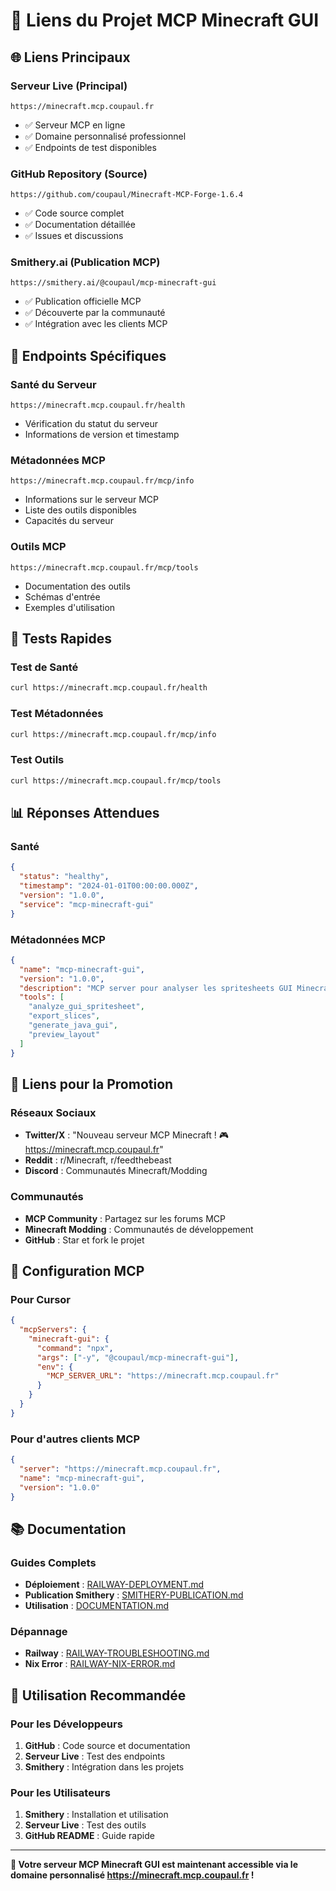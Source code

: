 # 🔗 Liens du Projet MCP Minecraft GUI

## 🌐 **Liens Principaux**

### **Serveur Live** (Principal)
```
https://minecraft.mcp.coupaul.fr
```
- ✅ Serveur MCP en ligne
- ✅ Domaine personnalisé professionnel
- ✅ Endpoints de test disponibles

### **GitHub Repository** (Source)
```
https://github.com/coupaul/Minecraft-MCP-Forge-1.6.4
```
- ✅ Code source complet
- ✅ Documentation détaillée
- ✅ Issues et discussions

### **Smithery.ai** (Publication MCP)
```
https://smithery.ai/@coupaul/mcp-minecraft-gui
```
- ✅ Publication officielle MCP
- ✅ Découverte par la communauté
- ✅ Intégration avec les clients MCP

## 🎯 **Endpoints Spécifiques**

### **Santé du Serveur**
```
https://minecraft.mcp.coupaul.fr/health
```
- Vérification du statut du serveur
- Informations de version et timestamp

### **Métadonnées MCP**
```
https://minecraft.mcp.coupaul.fr/mcp/info
```
- Informations sur le serveur MCP
- Liste des outils disponibles
- Capacités du serveur

### **Outils MCP**
```
https://minecraft.mcp.coupaul.fr/mcp/tools
```
- Documentation des outils
- Schémas d'entrée
- Exemples d'utilisation

## 🧪 **Tests Rapides**

### **Test de Santé**
```bash
curl https://minecraft.mcp.coupaul.fr/health
```

### **Test Métadonnées**
```bash
curl https://minecraft.mcp.coupaul.fr/mcp/info
```

### **Test Outils**
```bash
curl https://minecraft.mcp.coupaul.fr/mcp/tools
```

## 📊 **Réponses Attendues**

### **Santé**
```json
{
  "status": "healthy",
  "timestamp": "2024-01-01T00:00:00.000Z",
  "version": "1.0.0",
  "service": "mcp-minecraft-gui"
}
```

### **Métadonnées MCP**
```json
{
  "name": "mcp-minecraft-gui",
  "version": "1.0.0",
  "description": "MCP server pour analyser les spritesheets GUI Minecraft",
  "tools": [
    "analyze_gui_spritesheet",
    "export_slices", 
    "generate_java_gui",
    "preview_layout"
  ]
}
```

## 🎨 **Liens pour la Promotion**

### **Réseaux Sociaux**
- **Twitter/X** : "Nouveau serveur MCP Minecraft ! 🎮 https://minecraft.mcp.coupaul.fr"
- **Reddit** : r/Minecraft, r/feedthebeast
- **Discord** : Communautés Minecraft/Modding

### **Communautés**
- **MCP Community** : Partagez sur les forums MCP
- **Minecraft Modding** : Communautés de développement
- **GitHub** : Star et fork le projet

## 🔧 **Configuration MCP**

### **Pour Cursor**
```json
{
  "mcpServers": {
    "minecraft-gui": {
      "command": "npx",
      "args": ["-y", "@coupaul/mcp-minecraft-gui"],
      "env": {
        "MCP_SERVER_URL": "https://minecraft.mcp.coupaul.fr"
      }
    }
  }
}
```

### **Pour d'autres clients MCP**
```json
{
  "server": "https://minecraft.mcp.coupaul.fr",
  "name": "mcp-minecraft-gui",
  "version": "1.0.0"
}
```

## 📚 **Documentation**

### **Guides Complets**
- **Déploiement** : [RAILWAY-DEPLOYMENT.md](RAILWAY-DEPLOYMENT.md)
- **Publication Smithery** : [SMITHERY-PUBLICATION.md](SMITHERY-PUBLICATION.md)
- **Utilisation** : [DOCUMENTATION.md](DOCUMENTATION.md)

### **Dépannage**
- **Railway** : [RAILWAY-TROUBLESHOOTING.md](RAILWAY-TROUBLESHOOTING.md)
- **Nix Error** : [RAILWAY-NIX-ERROR.md](RAILWAY-NIX-ERROR.md)

## 🎯 **Utilisation Recommandée**

### **Pour les Développeurs**
1. **GitHub** : Code source et documentation
2. **Serveur Live** : Test des endpoints
3. **Smithery** : Intégration dans les projets

### **Pour les Utilisateurs**
1. **Smithery** : Installation et utilisation
2. **Serveur Live** : Test des outils
3. **GitHub README** : Guide rapide

---

**🎉 Votre serveur MCP Minecraft GUI est maintenant accessible via le domaine personnalisé https://minecraft.mcp.coupaul.fr !**
